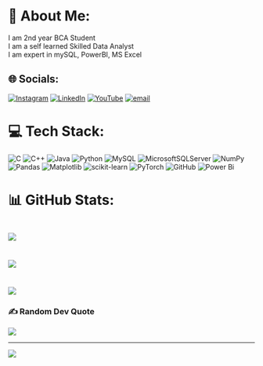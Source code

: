 # 💫 About Me:
I am 2nd year BCA Student<br>I am a self learned Skilled Data Analyst <br>I am expert in mySQL, PowerBI, MS Excel


## 🌐 Socials:
[![Instagram](https://img.shields.io/badge/Instagram-%23E4405F.svg?logo=Instagram&logoColor=white)](https://instagram.com/fanwritex) [![LinkedIn](https://img.shields.io/badge/LinkedIn-%230077B5.svg?logo=linkedin&logoColor=white)](https://linkedin.com/in/www.linkedin.com/in/muhammadsamadqureshi) [![YouTube](https://img.shields.io/badge/YouTube-%23FF0000.svg?logo=YouTube&logoColor=white)](https://youtube.com/@fanwritex) [![email](https://img.shields.io/badge/Email-D14836?logo=gmail&logoColor=white)](mailto:mmd.samad.qureshi@gmail.com) 

# 💻 Tech Stack:
![C](https://img.shields.io/badge/c-%2300599C.svg?style=for-the-badge&logo=c&logoColor=white) ![C++](https://img.shields.io/badge/c++-%2300599C.svg?style=for-the-badge&logo=c%2B%2B&logoColor=white) ![Java](https://img.shields.io/badge/java-%23ED8B00.svg?style=for-the-badge&logo=openjdk&logoColor=white) ![Python](https://img.shields.io/badge/python-3670A0?style=for-the-badge&logo=python&logoColor=ffdd54) ![MySQL](https://img.shields.io/badge/mysql-4479A1.svg?style=for-the-badge&logo=mysql&logoColor=white) ![MicrosoftSQLServer](https://img.shields.io/badge/Microsoft%20SQL%20Server-CC2927?style=for-the-badge&logo=microsoft%20sql%20server&logoColor=white) ![NumPy](https://img.shields.io/badge/numpy-%23013243.svg?style=for-the-badge&logo=numpy&logoColor=white) ![Pandas](https://img.shields.io/badge/pandas-%23150458.svg?style=for-the-badge&logo=pandas&logoColor=white) ![Matplotlib](https://img.shields.io/badge/Matplotlib-%23ffffff.svg?style=for-the-badge&logo=Matplotlib&logoColor=black) ![scikit-learn](https://img.shields.io/badge/scikit--learn-%23F7931E.svg?style=for-the-badge&logo=scikit-learn&logoColor=white) ![PyTorch](https://img.shields.io/badge/PyTorch-%23EE4C2C.svg?style=for-the-badge&logo=PyTorch&logoColor=white) ![GitHub](https://img.shields.io/badge/github-%23121011.svg?style=for-the-badge&logo=github&logoColor=white) ![Power Bi](https://img.shields.io/badge/power_bi-F2C811?style=for-the-badge&logo=powerbi&logoColor=black)
# 📊 GitHub Stats:
# ![](https://github-readme-stats.vercel.app/api?username=CorvusCell&theme=dark&hide_border=false&include_all_commits=false&count_private=false)<br/>
# ![](https://nirzak-streak-stats.vercel.app/?user=CorvusCell&theme=dark&hide_border=false)<br/>
# ![](https://github-readme-stats.vercel.app/api/top-langs/?username=CorvusCell&theme=dark&hide_border=false&include_all_commits=false&count_private=false&layout=compact)

### ✍️ Random Dev Quote
![](https://quotes-github-readme.vercel.app/api?type=horizontal&theme=radical)

---
[![](https://visitcount.itsvg.in/api?id=CorvusCell&icon=0&color=0)](https://visitcount.itsvg.in)

<!-- Proudly created with GPRM ( https://gprm.itsvg.in ) -->
